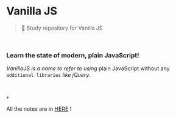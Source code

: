 # Vanilla JS

> :pencil: Study repository for Vanilla JS

<br>

### Learn the state of modern, plain JavaScript!

*VanillaJS is a name to refer to using* plain JavaScript without any `additional libraries` *like jQuery.*

<br>

`+`

All the notes are in [HERE](https://github.com/chloe-codes1/TIL/tree/master/Web/JavaScript) !

